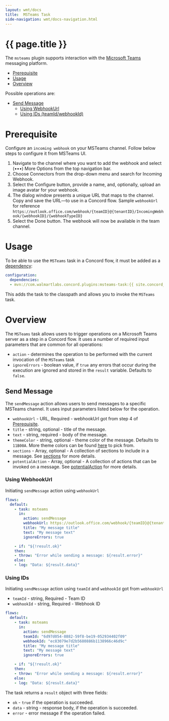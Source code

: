 ```yaml
---
layout: wmt/docs
title:  MSTeams Task
side-navigation: wmt/docs-navigation.html
---
```


# {{ page.title }}

The `msteams` plugin supports interaction with the [Microsoft Teams](https://teams.microsoft.com/)
messaging platform.

- [Prerequisite](#prerequisite)
- [Usage](#usage)
- [Overview](#overview)
    
Possible operations are:

- [Send Message](#send-message)
   - [Using WebhookUrl](#using-webhookUrl)
   - [Using IDs (teamId/webhookId)](#using-ids)

# Prerequisite

Configure an `incoming webhook` on your MSTeams channel. Follow below steps to configure it from MSTeams UI.

1. Navigate to the channel where you want to add the webhook and select (•••) More Options from the top navigation bar.
2. Choose Connectors from the drop-down menu and search for Incoming Webhook.
3. Select the Configure button, provide a name, and, optionally, upload an image avatar for your webhook.
4. The dialog window presents a unique URL that maps to the channel. Copy and save the URL—to use in a Concord flow. Sample `webhookUrl` for reference `https://outlook.office.com/webhook/{teamID}@{tenantID}/IncomingWebhook/{webhookID}/{webhookTypeID}`
5. Select the Done button. The webhook will now be available in the team channel.

# Usage

To be able to use the `MSTeams` task in a Concord flow, it must be added as a
[dependency](../getting-started/concord-dsl.html#dependencies):

```yaml
configuration:
  dependencies:
  - mvn://com.walmartlabs.concord.plugins:msteams-task:{{ site.concord_plugins_version }}
```

This adds the task to the classpath and allows you to invoke the `MSTeams` task.

# Overview

The `MSTeams` task allows users to trigger operations on a Microsoft Teams server
as a step in a Concord flow. It uses a number of required input parameters that are
common for all operations:

- `action` - determines the operation to be performed with the current
  invocation of the `MSTeams` task
- `ignoreErrors` - boolean value, if `true` any errors that occur during the
  execution are ignored and stored in the `result` variable. Defaults to
  `false`.

<a name="send-message"/>

## Send Message

The `sendMessage` action allows users to send messages to a specific MSTeams channel. It uses input parameters listed below for the operation. 

- `webhookUrl` - URL, Required - webhookUrl got from step 4 of [Prerequisite](#prerequisite).
- `title` - string, optional - title of the message.
- `text` - string, required - body of the message.
- `themeColor` - string, optional - theme color of the message. Defaults to `11B00A`. More theme colors can be found [here](https://htmlcolorcodes.com/) to pick from.
- `sections` - Array, optional - A collection of sections to include in a message. See [sections](https://docs.microsoft.com/en-us/outlook/actionable-messages/message-card-reference#section-fields) for more details.
- `potentialAction` - Array, optional - A collection of actions that can be invoked on a message. See [potentialAction](https://docs.microsoft.com/en-us/outlook/actionable-messages/message-card-reference#actions) for more details.

<a name="using-webhookUrl"/>

### Using WebhookUrl

Initiating `sendMessage` action using `webhookUrl`

```yaml
flows:
  default:
    - task: msteams
      in:
        action: sendMessage
        webhookUrl: https://outlook.office.com/webhook/{teamID}@{tenantID}/IncomingWebhook/{webhookID}/{webhookTypeID}
        title: "My message title"
        text: "My message text"
        ignoreErrors: true

    - if: "${!result.ok}"
    then:
    - throw: "Error while sending a message: ${result.error}"
    else:
    - log: "Data: ${result.data}"
```

<a name="using-ids)"/>

### Using IDs

Initiating `sendMessage` action using `teamId` and `webhookId` got from `webhookUrl`

- `teamId` - string, Required - Team ID
- `webhookId` - string, Required - Webhook ID

```yaml
flows:
  default:
    - task: msteams
      in:
        action: sendMessage
        teamId: "6d97d054-8882-59f8-be19-052934402f09"
        webhookId: "ec83079e7d2b5680886b1138966c46d9c"
        title: "My message title"
        text: "My message text"
        ignoreErrors: true

    - if: "${!result.ok}"
    then:
    - throw: "Error while sending a message: ${result.error}"
    else:
    - log: "Data: ${result.data}"
```


The task returns a `result` object with three fields:

- `ok` - `true` if the operation is succeeded.
- `data` - string - response body, if the operation is succeeded.
- `error` - error message if the operation failed.
